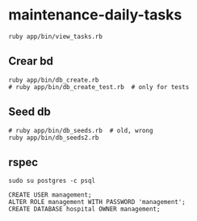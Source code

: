 maintenance-daily-tasks
=======================

    ruby app/bin/view_tasks.rb

## Crear bd

    ruby app/bin/db_create.rb
    # ruby app/bin/db_create_test.rb  # only for tests

## Seed db

    # ruby app/bin/db_seeds.rb  # old, wrong
    ruby app/bin/db_seeds2.rb

## rspec


    sudo su postgres -c psql

    CREATE USER management;
    ALTER ROLE management WITH PASSWORD 'management';
    CREATE DATABASE hospital OWNER management;
